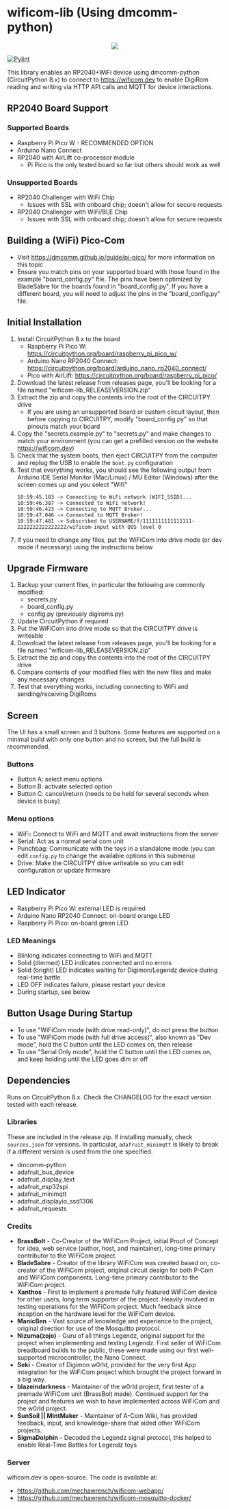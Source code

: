 # wificom-lib (Using dmcomm-python)

<p align="center">
    <a href="https://discord.gg/yJ4Ub64zrP">
        <img src="https://dcbadge.vercel.app/api/server/yJ4Ub64zrP">
    </a>
</p>

[![Pylint](https://github.com/mechawrench/wificom-lib/actions/workflows/pylint.yml/badge.svg)](https://github.com/mechawrench/wificom-lib/actions/workflows/pylint.yml)

This library enables an RP2040+WiFi device using dmcomm-python (CircuitPython 8.x) to connect to https://wificom.dev to enable DigiRom reading and writing via HTTP API calls and MQTT for device interactions.

## RP2040 Board Support

### Supported Boards
- Raspberry Pi Pico W - RECOMMENDED OPTION
- Arduino Nano Connect
- RP2040 with AirLift co-processor module
    - Pi Pico is the only tested board so far but others should work as well

### Unsupported Boards
- RP2040 Challenger with WiFi Chip
    - Issues with SSL with onboard chip; doesn't allow for secure requests
- RP2040 Challenger with WiFi/BLE Chip
    - Issues with SSL with onboard chip; doesn't allow for secure requests

## Building a (WiFi) Pico-Com
- Visit https://dmcomm.github.io/guide/pi-pico/ for more information on this topic
- Ensure you match pins on your supported board with those found in the example "board_config.py" file.  The pins have been optimized by BladeSabre for the boards found in "board_config.py".  If you have a different board, you will need to adjust the pins in the "board_config.py" file.

## Initial Installation

1. Install CircuitPython 8.x to the board
    - Raspberry Pi Pico W: https://circuitpython.org/board/raspberry_pi_pico_w/
    - Arduino Nano RP2040 Connect: https://circuitpython.org/board/arduino_nano_rp2040_connect/
    - Pico with AirLift: https://circuitpython.org/board/raspberry_pi_pico/
1. Download the latest release from releases page, you'll be looking for a file named "wificom-lib_RELEASEVERSION.zip"
1. Extract the zip and copy the contents into the root of the CIRCUITPY drive
    - If you are using an unsupported board or custom circuit layout, then before copying to CIRCUITPY, modify "board_config.py" so that pinouts match your board
1. Copy the "secrets.example.py" to "secrets.py" and make changes to match your environment (you can get a prefilled version on the website https://wificom.dev)
1. Check that the system boots, then eject CIRCUITPY from the computer and replug the USB to enable the `boot.py` configuration
1. Test that everything works, you should see the following output from Arduino IDE Serial Monitor (Mac/Linux) / MU Editor (Windows) after the screen comes up and you select "Wifi"
    ```
    10:59:45.103 -> Connecting to WiFi network [WIFI_SSID]...
    10:59:46.387 -> Connected to WiFi network!
    10:59:46.423 -> Connecting to MQTT Broker...
    10:59:47.046 -> Connected to MQTT Broker! 
    10:59:47.481 -> Subscribed to USERNAME/f/1111111111111111-2222222222222222/wificom-input with QOS level 0
    ```
1. If you need to change any files, put the WiFiCom into drive mode (or dev mode if necessary) using the instructions below

## Upgrade Firmware
1. Backup your current files, in particular the following are commonly modified:
    - secrets.py
    - board_config.py
    - config.py (previously digiroms.py)
1. Update CircuitPython if required
1. Put the WiFiCom into drive mode so that the CIRCUITPY drive is writeable
1. Download the latest release from releases page, you'll be looking for a file named "wificom-lib_RELEASEVERSION.zip"
1. Extract the zip and copy the contents into the root of the CIRCUITPY drive
1. Compare contents of your modified files with the new files and make any necessary changes
1. Test that everything works, including connecting to WiFi and sending/receiving DigiRoms

## Screen

The UI has a small screen and 3 buttons. Some features are supported on a minimal build with only one button and no screen, but the full build is recommended.

### Buttons
- Button A: select menu options
- Button B: activate selected option
- Button C: cancel/return (needs to be held for several seconds when device is busy)

### Menu options
- WiFi: Connect to WiFi and MQTT and await instructions from the server
- Serial: Act as a normal serial com unit
- Punchbag: Communicate with the toys in a standalone mode (you can edit `config.py` to change the available options in this submenu)
- Drive: Make the CIRCUITPY drive writeable so you can edit configuration or update firmware

## LED Indicator
- Raspberry Pi Pico W: external LED is required
- Arduino Nano RP2040 Connect: on-board orange LED
- Raspberry Pi Pico: on-board green LED

### LED Meanings
- Blinking indicates connecting to WiFi and MQTT
- Solid (dimmed) LED indicates connected and no errors
- Solid (bright) LED indicates waiting for Digimon/Legendz device during real-time battle
- LED OFF indicates failure, please restart your device
- During startup, see below

## Button Usage During Startup
- To use "WiFiCom mode (with drive read-only)", do not press the button
- To use "WiFiCom mode (with full drive access)", also known as "Dev mode", hold the C button until the LED comes on, then release
- To use "Serial Only mode", hold the C button until the LED comes on, and keep holding until the LED goes dim or off

## Dependencies

Runs on CircuitPython 8.x. Check the CHANGELOG for the exact version tested with each release.

### Libraries

These are included in the release zip. If installing manually, check `sources.json` for versions. In particular, `adafruit_minimqtt` is likely to break if a different version is used from the one specified.

- dmcomm-python
- adafruit_bus_device
- adafruit_display_text
- adafruit_esp32spi
- adafruit_minimqtt
- adafruit_displayio_ssd1306
- adafruit_requests

### Credits

- **BrassBolt** - Co-Creator of the WiFiCom Project, initial Proof of Concept for idea, web service (author, host, and maintainer), long-time primary contributor to the WiFiCom project.
- **BladeSabre** - Creator of the library WiFiCom was created based on, co-creator of the WiFiCom project, original circuit design for both P-Com and WiFiCom components.  Long-time primary contributor to the WiFiCom project.
- **Xanthos** - First to implement a premade fully featured WiFiCom device for other users, long term supporter of the project.  Heavily involved in testing operations for the WiFiCom project.  Much feedback since inception on the hardware level for the WiFiCom device.
- **ManicBen** - Vast source of knowledge and experience to the project, original direction for use of the Mosquitto protocol.
- **Nizuma(zojo)** - Guru of all things Legendz, original support for the project when implementing and testing Legendz.  First seller of WiFiCom breadboard builds to the public, these were made using our first well-supported microcontroller, the Nano Connect.
- **Seki** - Creator of Digimon w0rld, provided for the very first App integration for the WiFiCom project which brought the project forward in a big way.
- **blazeindarkness** - Maintainer of the w0rld project, first tester of a premade WiFiCom unit (BrassBolt made).  Continued support for the project and features we wish to have implemented across WiFiCom and the w0rld project.
- **SunSoil || MintMaker** - Maintainer of A-Com Wiki, has provided feedback, input, and knowledge-share that aided other WiFiCom projects.
- **SigmaDolphin** - Decoded the Legendz signal protocol, this helped to enable Real-Time Battles for Legendz toys

### Server

wificom.dev is open-source. The code is available at:
- https://github.com/mechawrench/wificom-webapp/
- https://github.com/mechawrench/wificom-mosquitto-docker/
